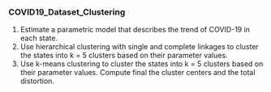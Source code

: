 ### COVID19_Dataset_Clustering
1. Estimate a parametric model that describes the trend of COVID-19 in each state. 
2. Use hierarchical clustering with single and complete linkages to cluster the states into k = 5 clusters based on their parameter values.
3. Use k-means clustering to cluster the states into k = 5 clusters based on their parameter values. Compute final the cluster centers and the total distortion.
